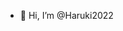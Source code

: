 - 👋 Hi, I’m @Haruki2022

<!---
Haruki2022/Haruki2022 is a ✨ special ✨ repository because its `README.md` (this file) appears on your GitHub profile.
You can click the Preview link to take a look at your changes.
--->
